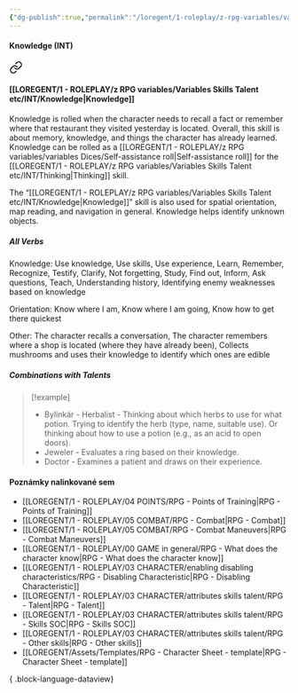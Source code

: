 ```yaml
---
{"dg-publish":true,"permalink":"/loregent/1-roleplay/z-rpg-variables/variables-skills-talent-etc/int/knowledge/"}
---
```



#### Knowledge  (INT)

<div class="transclusion internal-embed is-loaded"><a class="markdown-embed-link" href="/loregent/1-roleplay/03-character/attributes-skills-talent/rpg-skills-int/#knowledge" aria-label="Open link"><svg xmlns="http://www.w3.org/2000/svg" width="24" height="24" viewBox="0 0 24 24" fill="none" stroke="currentColor" stroke-width="2" stroke-linecap="round" stroke-linejoin="round" class="svg-icon lucide-link"><path d="M10 13a5 5 0 0 0 7.54.54l3-3a5 5 0 0 0-7.07-7.07l-1.72 1.71"></path><path d="M14 11a5 5 0 0 0-7.54-.54l-3 3a5 5 0 0 0 7.07 7.07l1.71-1.71"></path></svg></a><div class="markdown-embed">



#### [[LOREGENT/1 - ROLEPLAY/z RPG variables/Variables Skills Talent etc/INT/Knowledge\|Knowledge]]

Knowledge is rolled when the character needs to recall a fact or remember where that restaurant they visited yesterday is located. Overall, this skill is about memory, knowledge, and things the character has already learned. Knowledge can be rolled as a [[LOREGENT/1 - ROLEPLAY/z RPG variables/variables Dices/Self-assistance roll\|Self-assistance roll]] for the [[LOREGENT/1 - ROLEPLAY/z RPG variables/Variables Skills Talent etc/INT/Thinking\|Thinking]] skill.

The “[[LOREGENT/1 - ROLEPLAY/z RPG variables/Variables Skills Talent etc/INT/Knowledge\|Knowledge]]” skill is also used for spatial orientation, map reading, and navigation in general. Knowledge helps identify unknown objects.

##### All Verbs

Knowledge: 
Use knowledge, Use skills, Use experience, Learn, Remember, Recognize, Testify, Clarify, Not forgetting, Study, Find out, Inform, Ask questions, Teach, Understanding history, Identifying enemy weaknesses based on knowledge

Orientation: 
Know where I am, Know where I am going, Know how to get there quickest

Other: 
The character recalls a conversation, The character remembers where a shop is located (where they have already been), Collects mushrooms and uses their knowledge to identify which ones are edible

##### Combinations with Talents

> [!example]
> * Bylinkár - Herbalist - Thinking about which herbs to use for what potion. Trying to identify the herb (type, name, suitable use). Or thinking about how to use a potion (e.g., as an acid to open doors).
> * Jeweler - Evaluates a ring based on their knowledge.
> * Doctor - Examines a patient and draws on their experience.


</div></div>

#### Poznámky nalinkované sem
- [[LOREGENT/1 - ROLEPLAY/04 POINTS/RPG - Points of Training\|RPG - Points of Training]]
- [[LOREGENT/1 - ROLEPLAY/05 COMBAT/RPG - Combat\|RPG - Combat]]
- [[LOREGENT/1 - ROLEPLAY/05 COMBAT/RPG - Combat Maneuvers\|RPG - Combat Maneuvers]]
- [[LOREGENT/1 - ROLEPLAY/00 GAME in general/RPG - What does the character know\|RPG - What does the character know]]
- [[LOREGENT/1 - ROLEPLAY/03 CHARACTER/enabling disabling characteristics/RPG - Disabling Characteristic\|RPG - Disabling Characteristic]]
- [[LOREGENT/1 - ROLEPLAY/03 CHARACTER/attributes skills talent/RPG - Talent\|RPG - Talent]]
- [[LOREGENT/1 - ROLEPLAY/03 CHARACTER/attributes skills talent/RPG - Skills SOC\|RPG - Skills SOC]]
- [[LOREGENT/1 - ROLEPLAY/03 CHARACTER/attributes skills talent/RPG - Other skills\|RPG - Other skills]]
- [[LOREGENT/Assets/Templates/RPG - Character Sheet - template\|RPG - Character Sheet - template]]

{ .block-language-dataview}
